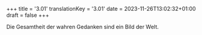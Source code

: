 +++
title = '3.01'
translationKey = '3.01'
date = 2023-11-26T13:02:32+01:00
draft = false
+++

Die Gesamtheit der wahren Gedanken sind ein Bild der Welt.
